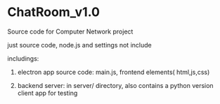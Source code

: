 # ChatRoom_v1.0
Source code for Computer Network project

just source code, node.js and settings not include

includings:

1. electron app source code:
    main.js, frontend elements( html,js,css)
    
2. backend server:
    in server/ directory,
    also contains a python version client app for testing
